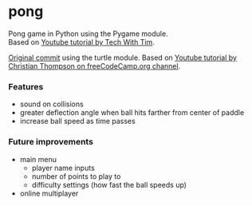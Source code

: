 # pong
Pong game in Python using the Pygame module.<br>
Based on [Youtube tutorial by Tech With Tim](https://www.youtube.com/watch?v=C6jJg9Zan7w).<br>

[Original commit](https://github.com/shorewind/pong/tree/057f003b81a14937f67dcbd3348b6b3ffa9122e6) using the turtle module.
Based on [Youtube tutorial by Christian Thompson on freeCodeCamp.org channel](https://www.youtube.com/watch?v=C6jJg9Zan7w&t=1s).

### Features
- sound on collisions
- greater deflection angle when ball hits farther from center of paddle
- increase ball speed as time passes

### Future improvements
- main menu
  - player name inputs
  - number of points to play to
  - difficulty settings (how fast the ball speeds up)
- online multiplayer
